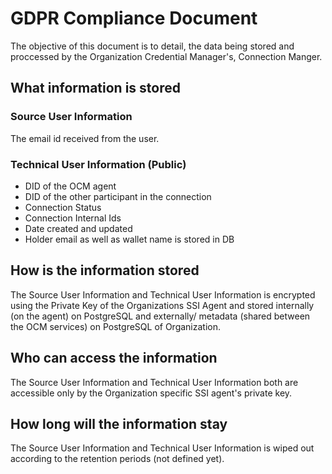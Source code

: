 # GDPR Compliance Document

The objective of this document is to detail, the data being stored and proccessed by the Organization Credential Manager's, Connection Manger.

## What information is stored

### Source User Information

The email id received from the user.

### Technical User Information (Public)

- DID of the OCM agent
- DID of the other participant in the connection
- Connection Status
- Connection Internal Ids
- Date created and updated
- Holder email as well as wallet name is stored in DB

## How is the information stored

The Source User Information and Technical User Information is encrypted using the Private Key of the Organizations SSI Agent and stored internally (on the agent) on PostgreSQL and externally/ metadata (shared between the OCM services) on PostgreSQL of Organization.

## Who can access the information

The Source User Information and Technical User Information both are accessible only by the Organization specific SSI agent's private key.

## How long will the information stay

The Source User Information and Technical User Information is wiped out according to the retention periods (not defined yet).
